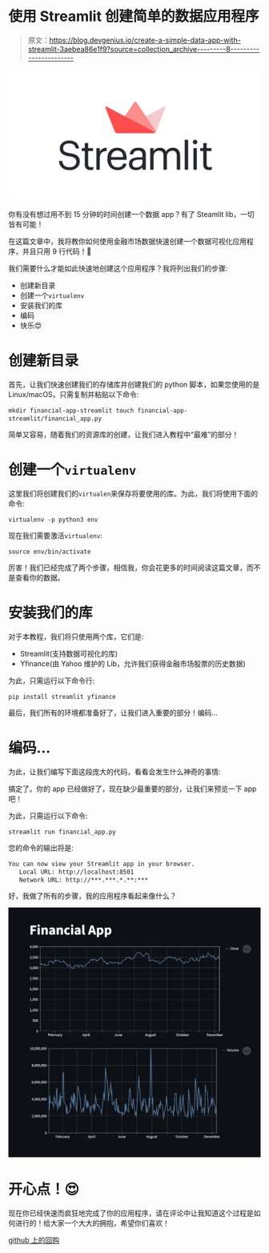 # 使用 Streamlit 创建简单的数据应用程序

> 原文：<https://blog.devgenius.io/create-a-simple-data-app-with-streamlit-3aebea86e1f9?source=collection_archive---------8----------------------->

![](img/2c4633a023a3089c8f7f154d2feaea59.png)

你有没有想过用不到 15 分钟的时间创建一个数据 app？有了 Steamlit lib，一切皆有可能！

在这篇文章中，我将教你如何使用金融市场数据快速创建一个数据可视化应用程序，并且只用 9 行代码！🚀

我们需要什么才能如此快速地创建这个应用程序？我将列出我们的步骤:

*   创建新目录
*   创建一个`virtualenv`
*   安装我们的库
*   编码
*   快乐😍

# **创建新目录**

首先，让我们快速创建我们的存储库并创建我们的 python 脚本，如果您使用的是 Linux/macOS，只需复制并粘贴以下命令:

```
mkdir financial-app-streamlit touch financial-app-streamlit/financial_app.py
```

简单又容易，随着我们的资源库的创建，让我们进入教程中“最难”的部分！

# 创建一个`virtualenv`

这里我们将创建我们的`virtualen`来保存将要使用的库。为此，我们将使用下面的命令:

```
virtualenv -p python3 env
```

现在我们需要激活`virtualenv`:

```
source env/bin/activate
```

厉害！我们已经完成了两个步骤，相信我，你会花更多的时间阅读这篇文章，而不是查看你的数据。

# 安装我们的库

对于本教程，我们将只使用两个库，它们是:

*   Streamlit(支持数据可视化的库)
*   Yfinance(由 Yahoo 维护的 Lib，允许我们获得金融市场股票的历史数据)

为此，只需运行以下命令行:

```
pip install streamlit yfinance
```

最后，我们所有的环境都准备好了，让我们进入重要的部分！编码…

# 编码…

为此，让我们编写下面这段庞大的代码，看看会发生什么神奇的事情:

搞定了。你的 app 已经做好了，现在缺少最重要的部分，让我们来预览一下 app 吧！

为此，只需运行以下命令:

```
streamlit run financial_app.py
```

您的命令的输出将是:

```
You can now view your Streamlit app in your browser.    
   Local URL: http://localhost:8501   
   Network URL: http://***.***.*.**:***
```

好，我做了所有的步骤，我的应用程序看起来像什么？

![](img/00a8012b076ad520ba3fd77a55c6e486.png)

# 开心点！😍

现在你已经快速而疯狂地完成了你的应用程序，请在评论中让我知道这个过程是如何进行的！给大家一个大大的拥抱，希望你们喜欢！

[github 上的回购](https://github.com/lucasfonmiranda/medium-article-steamlit)